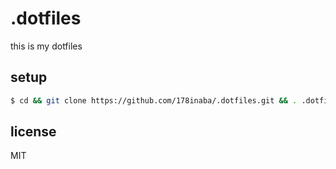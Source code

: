 # .dotfiles

this is my dotfiles

## setup

```sh
$ cd && git clone https://github.com/178inaba/.dotfiles.git && . .dotfiles/setup.sh
```

## license

MIT

